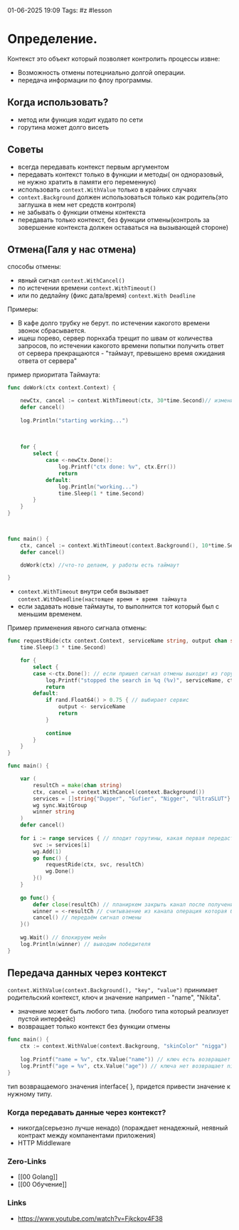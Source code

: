 01-06-2025 19:09
Tags: #z #lesson 
# Определение.

Контекст это объект который позволяет контролить процессы извне:

- Возможность отмены потецниально долгой операции.
- передача информации по флоу программы.

## Когда использовать?

- метод или функция ходит кудато по сети
- горутина может долго висеть

## Советы

- всегда передавать контекст первым аргументом
- передавать контекст только в функции и методы( он одноразовый, не нужно хратить в памяти его переменную)
- использовать `context.WithValue` только в крайних случаях
- `context.Background` должен использоваться только как родитель(это заглушка в нем нет средств контроля)
- не забывать о функции отмены контекста
- передавать только контекст, без функции отмены(контроль за зовершение контекста должен оставаться на вызывающей стороне)
## Отмена(Галя у нас отмена)

способы отмены:
- явный сигнал `context.WithCancel()` 
- по истечении времени `context.WithTimeout()`
- или по дедлайну (фикс дата/время) `context.With Deadline`

Примеры:
- В кафе долго трубку не берут. по истечении какогото времени звонок сбрасывается.
- ищеш порево, сервер порнхаба трещит по швам от количества запросов, по истечении какогото времени попытки получить ответ от сервера прекращаются - "таймаут, превышено время ожидания ответа от сервера"

пример приоритата Таймаута:
```go
func doWork(ctx context.Context) {

	newCtx, cancel := context.WithTimeout(ctx, 30*time.Second)// изменили таймаут, но он всё равно истечет через 10 секунд.
	defer cancel()
	
	log.Println("starting working...")
	
	  
	
	for {
		select {
			case <-newCtx.Done():
				log.Printf("ctx done: %v", ctx.Err())
				return
			default:
				log.Println("working...")
				time.Sleep(1 * time.Second)
		}
	}
}

  

func main() {
	ctx, cancel := context.WithTimeout(context.Background(), 10*time.Second) // задаем таймаут 10 секунд 
	defer cancel()

	doWork(ctx) //что-то делаем, у работы есть таймаут

}
```
- `context.WithTimeout` внутри себя вызывает `context.WithDeadline(настоящее время + время таймаута`
- если задавать новые таймауты, то выполнится тот который был с меньшим временем.

Пример применения явного сигнала отмены:
```go 
func requestRide(ctx context.Context, serviceName string, output chan string) {
	time.Sleep(3 * time.Second)

	for {
		select {
		case <-ctx.Done(): // если пришел сигнал отмены выходит из горутины
			log.Printf("stopped the search in %q (%v)", serviceName, ctx.Err())
			return
		default:
			if rand.Float64() > 0.75 { // выбирает сервис
				output <- serviceName
				return
			}
			
			continue
		}
	}
}

func main() {

	var (
		resultCh = make(chan string)
		ctx, cancel = context.WithCancel(context.Background())
		services = []string{"Dupper", "Gufier", "Nigger", "UltraSLUT"}
		wg sync.WaitGroup
		winner string
	)
	defer cancel()
	
	for i := range services { // плодит горутины, какая первая передаст значения в канал тот сервис и будет выбран
		svc := services[i]
		wg.Add(1)
		go func() {
			requestRide(ctx, svc, resultCh)
			wg.Done()
		}()
	}
	
	go func() {
		defer close(resultCh) // планиркем закрыть канал после получения из канала инфы
		winner = <-resultCh // считываение из канала операция которая блочит эту горутину
		cancel() // передаём сигнал отмены
	}()
	
	wg.Wait() // блокируем мейн
	log.Println(winner) // выводим победителя
}
```

## Передача данных через контекст

`context.WithValue(context.Background(), "key", "value")` принимает родительский контекст, ключ и значение напримеп - "name", "Nikita".

- значение может быть любого типа. (любого типа который реализует пустой интерфейс)
- возвращает только контекст без функции отмены

```go
func main() {
	ctx := context.WithValue(context.Backgroung, "skinColor" "nigga")
	
	log.Printf("name = %v", ctx.Value("name")) // ключ есть возвращает значение
	log.Printf("age = %v", ctx.Value("age")) // ключа нет возвращает nil
}

```

тип возвращаемого значения interface{ }, придется привести значение к нужному типу.

### Когда передавать данные через контекст?

- никогда(серьезно лучше ненадо) (пораждает ненадежный, неявный контракт между компанентами приложения)
- HTTP Middleware




### Zero-Links
- [[00 Golang]]
- [[00 Обучение]]


### Links
- https://www.youtube.com/watch?v=Fjkckov4F38


